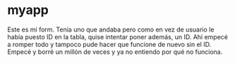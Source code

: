 # myapp

Este es mi form. Tenía uno que andaba pero como en vez de usuario le había puesto ID en la tabla, quise intentar poner además, un ID.
Ahí empecé a romper todo y tampoco pude hacer que funcione de nuevo sin el ID. 
Empecé y borré un millón de veces y ya no entiendo por qué no funciona. 
